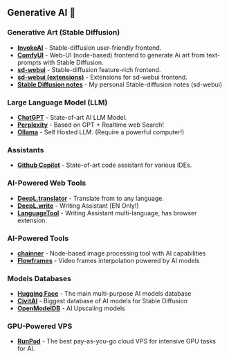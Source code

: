 ## Generative AI 🤖

### Generative Art (Stable Diffusion)

- **[InvokeAI](https://github.com/invoke-ai/InvokeAI)** - Stable-diffusion user-friendly frontend.
- **[ComfyUI](https://github.com/comfyanonymous/ComfyUI)** - Web-UI (node-based) frontend to generate Ai art from text-prompts with Stable Diffusion.
- **[sd-webui](https://github.com/AUTOMATIC1111/stable-diffusion-webui)** - Stable-diffusion feature-rich frontend.
- **[sd-webui (extensions)](https://github.com/AUTOMATIC1111/stable-diffusion-webui/wiki/Extensions)** - Extensions for sd-webui frontend.
- **[Stable Diffusion notes](https://gist.github.com/00xBAD/ec7e8fe404cde8d3a251399a3fd7df74)** - My personal Stable-diffusion notes (sd-webui)

### Large Language Model (LLM)

- **[ChatGPT](https://chatgpt.com/)** - State-of-art AI LLM Model.
- **[Perplexity](https://www.perplexity.ai/)** - Based on GPT + Realtime web Search!
- **[Ollama](https://ollama.com/)** - Self Hosted LLM. (Require a powerful computer!)

### Assistants

- **[Github Copilot](https://github.com/features/copilot)** - State-of-art code assistant for various IDEs.

### AI-Powered Web Tools

- **[DeepL.translator](https://www.deepl.com/en/translator)** - Translate from to any language.
- **[DeepL.write](https://www.deepl.com/en/write)** - Writing Assistant [EN Only!]
- **[LanguageTool](https://languagetool.org/)** - Writing Assistant multi-language, has browser extension.

### AI-Powered Tools
- **[chainner](https://chainner.app/)** - Node-based image processing tool with AI capabilities
- **[Flowframes](https://nmkd.itch.io/flowframes)** - Video frames interpolation powered by AI models

### Models Databases
- **[Hugging Face](https://huggingface.co/)** - The main multi-purpose AI models database
- **[CivitAI](https://civitai.com/)** - Biggest database of AI models for Stable Diffusion
- **[OpenModelDB](https://openmodeldb.info/)** - AI Upscaling models

### GPU-Powered VPS
- **[RunPod](https://www.runpod.io/)** - The best pay-as-you-go cloud VPS for intensive GPU tasks for AI.

